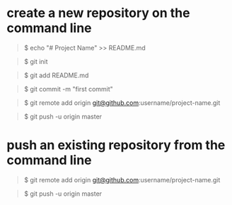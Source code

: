 # create a new repository on the command line

> \$ echo "# Project Name" >> README.md

> \$ git init

> \$ git add README.md

> \$ git commit -m "first commit"

> \$ git remote add origin git@github.com:username/project-name.git

> \$ git push -u origin master

# push an existing repository from the command line

> \$ git remote add origin git@github.com:username/project-name.git

> \$ git push -u origin master
